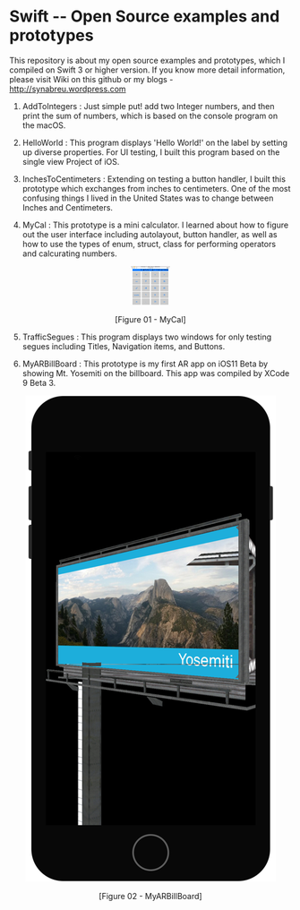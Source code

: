 # Swift -- Open Source examples and prototypes
This repository is about my open source examples and prototypes, which I compiled on Swift 3 or higher version. 
If you know more detail information, please visit Wiki on this github or my blogs - http://synabreu.wordpress.com

1. AddToIntegers : Just simple put! add two Integer numbers, and then print the sum of numbers, which is based on the console program on the macOS. 

<!-- //
<p align="center"><img src="https://github.com/synabreu/Swift/blob/master/Screenshots/01.AddIntegers.png"></img></p>
<p align="center">[Figure 01 - AddToIntegers]</p>
// -->

2. HelloWorld : This program displays 'Hello World!' on the label by setting up diverse properties. For UI testing, I built this program based on the single view Project of iOS.  

<!-- // Link
<p align="center" width="50" height="80"><img src="/Screenshots/02.HelloWorld.png"></img></p>
<p align="center" >[Figure 02 - HelloWorld]</p>
// -->

3. InchesToCentimeters : Extending on testing a button handler, I built this prototype which exchanges from inches to centimeters. One of the most confusing things I lived in the United States was to change between Inches and Centimeters.  

<!-- //
<p align="center"><img src="/Screenshots/03.InchesToCentimeters.png"></img></p>
<p align="center" >[Figure 02 - InchesToCentimeters]</p>
//-->

4. MyCal : This prototype is a mini calculator. I learned about how to figure out the user interface including autolayout, button handler, as well as how to use the types of enum, struct, class for performing operators and calcurating numbers. 

<p align="center"><img src="/Screenshots/04.MyCal.png" width="70" height="70"></img></p>
<p align="center" >[Figure 01 - MyCal]</p>

5. TrafficSegues : This program displays two windows for only testing segues including Titles, Navigation items, and Buttons.

6. MyARBillBoard : This prototype is my first AR app on iOS11 Beta by showing Mt. Yosemiti on the billboard. This app was compiled by XCode 9 Beta 3. 

<p align="center"><img src="/Screenshots/06.MyARBillBoard.png"></img></p>
<p align="center" >[Figure 02 - MyARBillBoard]</p>


